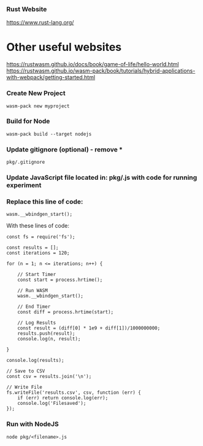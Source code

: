 ### Rust Website

https://www.rust-lang.org/

# Other useful websites

https://rustwasm.github.io/docs/book/game-of-life/hello-world.html
https://rustwasm.github.io/wasm-pack/book/tutorials/hybrid-applications-with-webpack/getting-started.html

### Create New Project

```
wasm-pack new myproject
```

### Build for Node

```
wasm-pack build --target nodejs
```

### Update gitignore (optional) - remove \*

```
pkg/.gitignore
```

### Update JavaScript file located in: pkg/<filename>.js with code for running experiment

### Replace this line of code:

```
wasm.__wbindgen_start();
```

With these lines of code:

```
const fs = require('fs');

const results = [];
const iterations = 120;

for (n = 1; n <= iterations; n++) {

    // Start Timer
    const start = process.hrtime();

    // Run WASM
    wasm.__wbindgen_start();

    // End Timer
    const diff = process.hrtime(start);

    // Log Results
    const result = (diff[0] * 1e9 + diff[1])/1000000000;
    results.push(result);
    console.log(n, result);

}

console.log(results);

// Save to CSV
const csv = results.join('\n');

// Write File
fs.writeFile('results.csv', csv, function (err) {
    if (err) return console.log(err);
    console.log('Filesaved');
});
```

### Run with NodeJS

```
node pkg/<filename>.js
```
